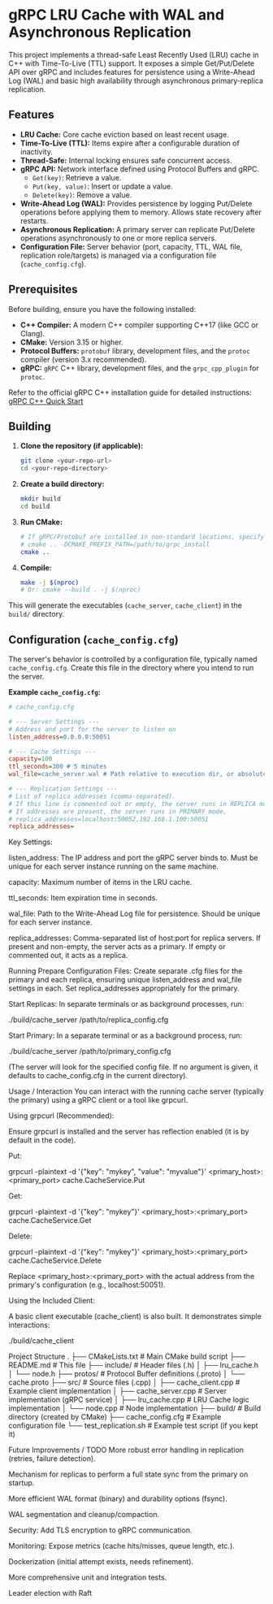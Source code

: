 # gRPC LRU Cache with WAL and Asynchronous Replication

This project implements a thread-safe Least Recently Used (LRU) cache in C++ with Time-To-Live (TTL) support. It exposes a simple Get/Put/Delete API over gRPC and includes features for persistence using a Write-Ahead Log (WAL) and basic high availability through asynchronous primary-replica replication. 

## Features

*   **LRU Cache:** Core cache eviction based on least recent usage.
*   **Time-To-Live (TTL):** Items expire after a configurable duration of inactivity.
*   **Thread-Safe:** Internal locking ensures safe concurrent access.
*   **gRPC API:** Network interface defined using Protocol Buffers and gRPC.
    *   `Get(key)`: Retrieve a value.
    *   `Put(key, value)`: Insert or update a value.
    *   `Delete(key)`: Remove a value.
*   **Write-Ahead Log (WAL):** Provides persistence by logging Put/Delete operations before applying them to memory. Allows state recovery after restarts.
*   **Asynchronous Replication:** A primary server can replicate Put/Delete operations asynchronously to one or more replica servers.
*   **Configuration File:** Server behavior (port, capacity, TTL, WAL file, replication role/targets) is managed via a configuration file (`cache_config.cfg`).

## Prerequisites

Before building, ensure you have the following installed:

*   **C++ Compiler:** A modern C++ compiler supporting C++17 (like GCC or Clang).
*   **CMake:** Version 3.15 or higher.
*   **Protocol Buffers:** `protobuf` library, development files, and the `protoc` compiler (version 3.x recommended).
*   **gRPC:** `gRPC` C++ library, development files, and the `grpc_cpp_plugin` for `protoc`.

Refer to the official gRPC C++ installation guide for detailed instructions: [gRPC C++ Quick Start](https://grpc.io/docs/languages/cpp/quickstart/)

## Building

1.  **Clone the repository (if applicable):**
    ```bash
    git clone <your-repo-url>
    cd <your-repo-directory>
    ```

2.  **Create a build directory:**
    ```bash
    mkdir build
    cd build
    ```

3.  **Run CMake:**
    ```bash
    # If gRPC/Protobuf are installed in non-standard locations, specify the prefix:
    # cmake .. -DCMAKE_PREFIX_PATH=/path/to/grpc_install
    cmake ..
    ```

4.  **Compile:**
    ```bash
    make -j $(nproc)
    # Or: cmake --build . -j $(nproc)
    ```

This will generate the executables (`cache_server`, `cache_client`) in the `build/` directory.

## Configuration (`cache_config.cfg`)

The server's behavior is controlled by a configuration file, typically named `cache_config.cfg`. Create this file in the directory where you intend to run the server.

**Example `cache_config.cfg`:**

```ini
# cache_config.cfg

# --- Server Settings ---
# Address and port for the server to listen on
listen_address=0.0.0.0:50051

# --- Cache Settings ---
capacity=100
ttl_seconds=300 # 5 minutes
wal_file=cache_server.wal # Path relative to execution dir, or absolute

# --- Replication Settings ---
# List of replica addresses (comma-separated).
# If this line is commented out or empty, the server runs in REPLICA mode.
# If addresses are present, the server runs in PRIMARY mode.
# replica_addresses=localhost:50052,192.168.1.100:50051
replica_addresses=
```

Key Settings:

listen_address: The IP address and port the gRPC server binds to. Must be unique for each server instance running on the same machine.

capacity: Maximum number of items in the LRU cache.

ttl_seconds: Item expiration time in seconds.

wal_file: Path to the Write-Ahead Log file for persistence. Should be unique for each server instance.

replica_addresses: Comma-separated list of host:port for replica servers. If present and non-empty, the server acts as a primary. If empty or commented out, it acts as a replica.

Running
Prepare Configuration Files: Create separate .cfg files for the primary and each replica, ensuring unique listen_address and wal_file settings in each. Set replica_addresses appropriately for the primary.

Start Replicas: In separate terminals or as background processes, run:

./build/cache_server /path/to/replica_config.cfg


Start Primary: In a separate terminal or as a background process, run:

./build/cache_server /path/to/primary_config.cfg

(The server will look for the specified config file. If no argument is given, it defaults to cache_config.cfg in the current directory).

Usage / Interaction
You can interact with the running cache server (typically the primary) using a gRPC client or a tool like grpcurl.

Using grpcurl (Recommended):

Ensure grpcurl is installed and the server has reflection enabled (it is by default in the code).

Put:

grpcurl -plaintext -d '{"key": "mykey", "value": "myvalue"}' <primary_host>:<primary_port> cache.CacheService.Put

Get:

grpcurl -plaintext -d '{"key": "mykey"}' <primary_host>:<primary_port> cache.CacheService.Get

Delete:

grpcurl -plaintext -d '{"key": "mykey"}' <primary_host>:<primary_port> cache.CacheService.Delete

Replace <primary_host>:<primary_port> with the actual address from the primary's configuration (e.g., localhost:50051).

Using the Included Client:

A basic client executable (cache_client) is also built. It demonstrates simple interactions:

./build/cache_client

Project Structure
.
├── CMakeLists.txt          # Main CMake build script
├── README.md               # This file
├── include/                # Header files (.h)
│   ├── lru_cache.h
│   └── node.h
├── protos/                 # Protocol Buffer definitions (.proto)
│   └── cache.proto
├── src/                    # Source files (.cpp)
│   ├── cache_client.cpp    # Example client implementation
│   ├── cache_server.cpp    # Server implementation (gRPC service)
│   ├── lru_cache.cpp       # LRU Cache logic implementation
│   └── node.cpp            # Node implementation
├── build/                  # Build directory (created by CMake)
├── cache_config.cfg        # Example configuration file
└── test_replication.sh     # Example test script (if you kept it)

Future Improvements / TODO
More robust error handling in replication (retries, failure detection).

Mechanism for replicas to perform a full state sync from the primary on startup.

More efficient WAL format (binary) and durability options (fsync).

WAL segmentation and cleanup/compaction.

Security: Add TLS encryption to gRPC communication.

Monitoring: Expose metrics (cache hits/misses, queue length, etc.).

Dockerization (initial attempt exists, needs refinement).

More comprehensive unit and integration tests.

Leader election with Raft